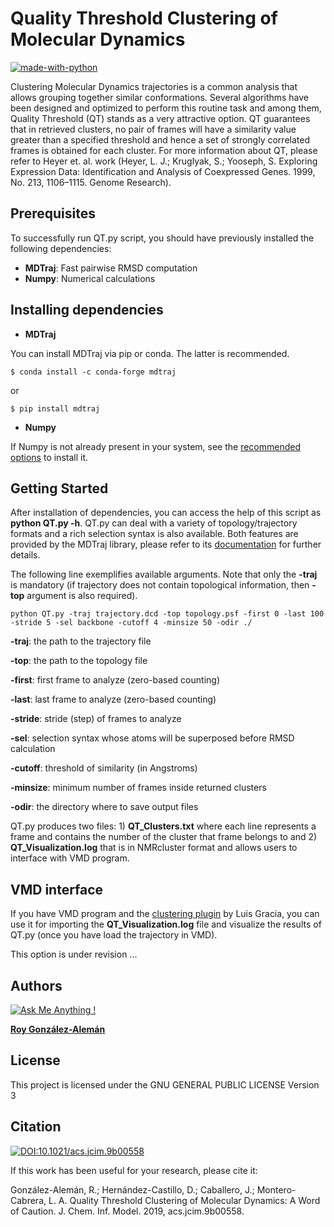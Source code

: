 # Quality Threshold Clustering of Molecular Dynamics

[![made-with-python](https://img.shields.io/badge/Made%20with-Python-1f425f.svg)](https://www.python.org/)

Clustering Molecular Dynamics trajectories is a common analysis that allows grouping together similar conformations. Several algorithms have been designed and optimized to perform this routine task and among them, Quality Threshold (QT) stands as a very attractive option. QT guarantees that in retrieved clusters, no pair of frames will have a similarity value greater than a specified threshold and hence a set of strongly correlated frames is obtained for each cluster. For more information about QT, please refer to Heyer et. al. work (Heyer, L. J.; Kruglyak, S.; Yooseph, S. Exploring Expression Data: Identification and Analysis of Coexpressed Genes. 1999, No. 213, 1106–1115. Genome Research).

## Prerequisites

To successfully run QT.py script, you should have previously installed the following dependencies:

* **MDTraj**: Fast pairwise RMSD computation
* **Numpy**: Numerical calculations

## Installing dependencies

* **MDTraj**

You can install MDTraj via pip or conda. The latter is recommended.

``
$ conda install -c conda-forge mdtraj
``

or

``
$ pip install mdtraj
`` 

* **Numpy**

If Numpy is not already present in your system, see the [recommended options](https://scipy.org/install.html) to install it. 


## Getting Started

After installation of dependencies, you can access the help of this script as **python QT.py -h**. QT.py can deal with a variety of topology/trajectory formats and a rich selection syntax is also available. Both features are provided by the MDTraj library, please refer to its [documentation](http://mdtraj.org/1.9.3/) for further details. 

The following line exemplifies available arguments. Note that only the **-traj** is mandatory (if trajectory does not contain topological information, then **-top** argument is also required).

```
python QT.py -traj trajectory.dcd -top topology.psf -first 0 -last 100 -stride 5 -sel backbone -cutoff 4 -minsize 50 -odir ./
```

**-traj**: the path to the trajectory file

**-top**: the path to the topology file

**-first**: first frame to analyze (zero-based counting)

**-last**: last frame to analyze (zero-based counting)

**-stride**: stride (step) of frames to analyze 

**-sel**: selection syntax whose atoms will be superposed before RMSD calculation

**-cutoff**: threshold of similarity (in Angstroms)

**-minsize**: minimum number of frames inside returned clusters

**-odir**: the directory where to save output files

QT.py produces two files: 1) **QT_Clusters.txt** where each line represents a frame and contains the number of the cluster that frame belongs to and 2) **QT_Visualization.log** that is in NMRcluster format and allows users to interface with VMD program.


## VMD interface

If you have VMD program and the [clustering plugin](https://github.com/luisico/clustering) by Luis Gracia, you can
use it for importing the **QT_Visualization.log** file and visualize the results of QT.py (once you have load the trajectory in VMD).

This option is under revision ...

## Authors 
[![Ask Me Anything !](https://img.shields.io/badge/Ask%20me-anything-1abc9c.svg)](https://www.linkedin.com/in/roy-gonz%C3%A1lez-alem%C3%A1n-aba3aba3/)

[**Roy González-Alemán**](https://www.linkedin.com/in/roy-gonz%C3%A1lez-alem%C3%A1n-aba3aba3/) 

## License

This project is licensed under the GNU GENERAL PUBLIC LICENSE Version 3

## Citation

[![DOI:10.1021/acs.jcim.9b00558](https://zenodo.org/badge/DOI/10.1021/acs.jcim.9b00558.svg)](https://doi.org/10.1021/acs.jcim.9b00558)

If this work has been useful for your research, please cite it:

González-Alemán, R.; Hernández-Castillo, D.; Caballero, J.; Montero-Cabrera, L. A. Quality Threshold Clustering of Molecular Dynamics: A Word of Caution. J. Chem. Inf. Model. 2019, acs.jcim.9b00558.

